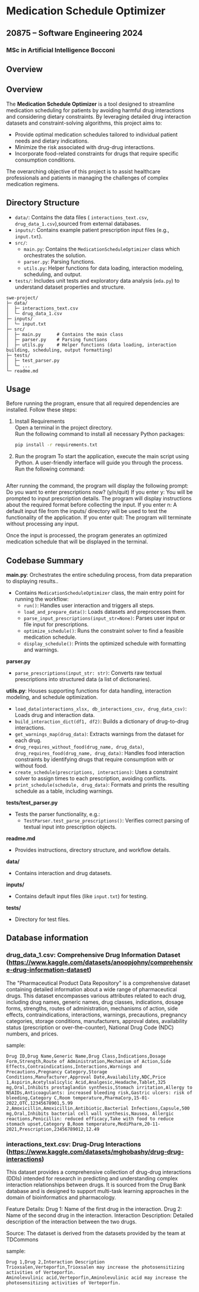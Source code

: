 # Medication Schedule Optimizer
## 20875 – Software Engineering 2024
### MSc in Artificial Intelligence Bocconi

## Overview 
## Overview  
The **Medication Schedule Optimizer** is a tool designed to streamline medication scheduling for patients by avoiding harmful drug interactions and considering dietary constraints. By leveraging detailed drug interaction datasets and constraint-solving algorithms, this project aims to:  
- Provide optimal medication schedules tailored to individual patient needs and dietary indications.  
- Minimize the risk associated with drug-drug interactions.  
- Incorporate food-related constraints for drugs that require specific consumption conditions.  

The overarching objective of this project is to assist healthcare professionals and patients in managing the challenges of complex medication regimens.

## Directory Structure

- `data/`: Contains the data files ( `interactions_text.csv`, `drug_data_1.csv`),sourced from external databases.
- `inputs/`: Contains example patient prescription input files (e.g., `input.txt`).
- `src/`:
  - `main.py`: Contains the `MedicationScheduleOptimizer` class which orchestrates the solution.
  - `parser.py`: Parsing functions.
  - `utils.py`: Helper functions for data loading, interaction modeling, scheduling, and output.
- `tests/`: Includes unit tests and exploratory data analysis (`eda.py`) to understand dataset properties and structure.


```text
swe-project/
├─ data/
│  ├─ interactions_text.csv
│  └─ drug_data_1.csv
├─ inputs/
│  └─ input.txt
├─ src/
│  ├─ main.py      # Contains the main class
│  ├─ parser.py    # Parsing functions
│  ├─ utils.py     # Helper functions (data loading, interaction building, scheduling, output formatting)
├─ tests/
│  ├─ test_parser.py
│  └─ ...
└─ readme.md
```

## Usage  

Before running the program, ensure that all required dependencies are installed. Follow these steps:  

1. Install Requirements  
  Open a terminal in the project directory.  
  Run the following command to install all necessary Python packages:  
   ```bash
   pip install -r requirements.txt
   ```

2. Run the program 
  To start the application, execute the main script using Python. A user-friendly interface will guide you through the process.
  Run the following command: 
   ```python src/main.py
   ```

After running the command, the program will display the following prompt:
  Do you want to enter prescriptions now? (y/n/quit) 
If you enter y:
   You will be prompted to input prescription details. The program will display instructions about the required format before collecting the input.
If you enter n:
  A default input file from the inputs/ directory will be used to test the functionality of the application.
If you enter quit:
  The program will terminate without processing any input.

  Once the input is processed, the program generates an optimized medication schedule that will be displayed in the terminal.


## Codebase Summary

**main.py**: Orchestrates the entire scheduling process, from data preparation to displaying results..    
- Contains `MedicationScheduleOptimizer` class, the main entry point for running the workflow:
  - `run()`: Handles user interaction and triggers all steps.
  - `load_and_prepare_data()`: Loads datasets and preprocesses them.
  - `parse_input_prescriptions(input_str=None)`: Parses user input or file input for prescriptions.
  - `optimize_schedule()`: Runs the constraint solver to find a feasible medication schedule.
  - `display_schedule()`: Prints the optimized schedule with formatting and warnings.

**parser.py**  
- `parse_prescriptions(input_str: str)`: Converts raw textual prescriptions into structured data (a list of dictionaries).

**utils.py**: Houses supporting functions for data handling, interaction modeling, and schedule optimization.

- `load_data(interactions_xlsx, db_interactions_csv, drug_data_csv)`: Loads drug and interaction data.  
- `build_interaction_dict(df1, df2)`: Builds a dictionary of drug-to-drug interactions.  
- `get_warnings_map(drug_data)`: Extracts warnings from the dataset for each drug.  
- `drug_requires_without_food(drug_name, drug_data)`, `drug_requires_food(drug_name, drug_data)`: Handles food interaction constraints by identifying drugs that require consumption with or without food.  
- `create_schedule(prescriptions, interactions)`: Uses a constraint solver to assign times to each prescription, avoiding conflicts.  
- `print_schedule(schedule, drug_data)`: Formats and prints the resulting schedule as a table, including warnings.  

**tests/test_parser.py**  
- Tests the parser functionality, e.g.:
  - `TestParser.test_parse_prescriptions()`: Verifies correct parsing of textual input into prescription objects.

**readme.md**  
- Provides instructions, directory structure, and workflow details.

**data/**  
- Contains interaction and drug datasets.

**inputs/**  
- Contains default input files (like `input.txt`) for testing.

**tests/**  
- Directory for test files.

## Database information

### drug_data_1.csv: Comprehensive Drug Information Dataset (https://www.kaggle.com/datasets/anoopjohny/comprehensive-drug-information-dataset)

The "Pharmaceutical Product Data Repository" is a comprehensive dataset containing detailed information about a wide range of pharmaceutical drugs. This dataset encompasses various attributes related to each drug, including drug names, generic names, drug classes, indications, dosage forms, strengths, routes of administration, mechanisms of action, side effects, contraindications, interactions, warnings, precautions, pregnancy categories, storage conditions, manufacturers, approval dates, availability status (prescription or over-the-counter), National Drug Code (NDC) numbers, and prices.

sample:
```
Drug ID,Drug Name,Generic Name,Drug Class,Indications,Dosage Form,Strength,Route of Administration,Mechanism of Action,Side Effects,Contraindications,Interactions,Warnings and Precautions,Pregnancy Category,Storage Conditions,Manufacturer,Approval Date,Availability,NDC,Price
1,Aspirin,Acetylsalicylic Acid,Analgesic,Headache,Tablet,325 mg,Oral,Inhibits prostaglandin synthesis,Stomach irritation,Allergy to NSAIDs,Anticoagulants: increased bleeding risk,Gastric ulcers: risk of bleeding,Category C,Room temperature,PharmaCorp,15-01-2022,OTC,12345678901,5.99
2,Amoxicillin,Amoxicillin,Antibiotic,Bacterial Infections,Capsule,500 mg,Oral,Inhibits bacterial cell wall synthesis,Nausea, Allergic reactions,Penicillin: reduced efficacy,Take with food to reduce stomach upset,Category B,Room temperature,MediPharm,20-11-2021,Prescription,23456789012,12.49
```


### interactions_text.csv: Drug-Drug Interactions (https://www.kaggle.com/datasets/mghobashy/drug-drug-interactions)

This dataset provides a comprehensive collection of drug-drug interactions (DDIs) intended for research in predicting and understanding complex interaction relationships between drugs. It is sourced from the Drug Bank database and is designed to support multi-task learning approaches in the domain of bioinformatics and pharmacology.

Feature Details:
Drug 1: Name of the first drug in the interaction.
Drug 2: Name of the second drug in the interaction.
Interaction Description: Detailed description of the interaction between the two drugs.

Source: The dataset is derived from the datasets provided by the team at TDCommons

sample:
```
Drug 1,Drug 2,Interaction Description
Trioxsalen,Verteporfin,Trioxsalen may increase the photosensitizing activities of Verteporfin.
Aminolevulinic acid,Verteporfin,Aminolevulinic acid may increase the photosensitizing activities of Verteporfin.
```